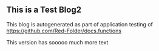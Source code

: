 ## This is a Test Blog2
This blog is autogenerated as part of application testing of https://github.com/Red-Folder/docs.functions

This version has sooooo much more text